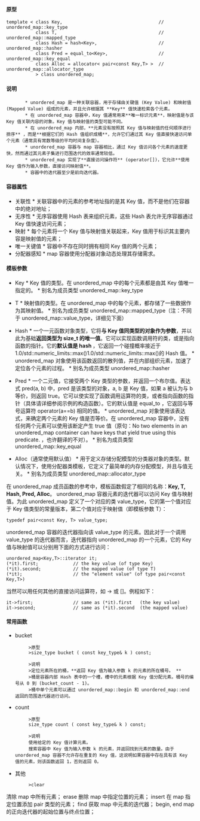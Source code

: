 #### 原型
```
template < class Key,                                    // unordered_map::key_type
           class T,                                      // unordered_map::mapped_type
           class Hash = hash<Key>,                       // unordered_map::hasher
           class Pred = equal_to<Key>,                   // unordered_map::key_equal
           class Alloc = allocator< pair<const Key,T> >  // unordered_map::allocator_type
           > class unordered_map;
```

#### 说明

           * unordered_map 是一种关联容器，用于存储由关键值 (Key Value) 和映射值 (Mapped Value) 组成的元素，并且允许根据其 **Key** 值快速检索各个元素。 
           * 在 unordered_map 容器中，Key 值通常用来**唯一标识元素**，映射值是与该 Key 值关联内容的对象。Key 值与映射值的类型可能不同。 
           * 在 unordered_map 内部，**元素没有按照其 Key 值与映射值的任何顺序进行排序** ，而是**根据它们的 Hash 值组织成桶**，允许它们通过其 Key 值直接快速访问单个元素（通常具有常数等级的平均时间复杂度）。 
           * unordered_map 容器与 map 容器相比，通过 Key 值访问各个元素的速度更快，然而通过其元素子集进行范围迭代的效率通常较低。 
           * unordered_map 实现了**直接访问操作符** (operator[])，它允许**使用 Key 值作为输入参数，直接访问映射值**。 
           * 容器中的迭代器至少是前向迭代器。


#### 容器属性

* 关联性 
           * 关联容器中的元素的参考地址指的是其 Key 值，而不是他们在容器中的绝对地址；
* 无序性 
           * 无序容器使用 Hash 表来组织元素，这些 Hash 表允许无序容器通过 Key 值快速访问元素；
* 映射 
           * 每个元素将一个 Key 值与映射值关联起来，Key 值用于标识其主要内容是映射值的元素；
* 唯一关键值 
           * 容器中不存在同时拥有相同 Key 值的两个元素；
* 分配器感知 
           * map 容器使用分配器对象动态处理其存储需求。


#### 模板参数
* Key 
           * Key 值的类型。在 unordered_map 中的每个元素都是由其 Key 值唯一指定的。
           * 别名为成员类型 unordered_map::key_type

* T 
           * 映射值的类型。在 unordered_map 中的每个元素，都存储了一些数据作为其映射值。
           * 别名为成员类型 unordered_map::mapped_type（注：不同于 unordered_map::value_type，详细见下面）

* Hash 
           * 一个一元函数对象类型，它将**与 Key 值同类型的对象作为参数**，并以此为基础**返回类型为 size_t 的唯一值**。它可以实现函数调用符的类，或是指向函数的指针。它的**默认值是 hash <Key>**，它返回一个碰撞概率接近于1.0/std::numeric_limits<sizet>::max()1.0/std::numeric_limits<sizet>::max()的 Hash 值。
           * unordered_map 对象使用该函数返回的散列值，并在内部组织元素，加速了定位各个元素的过程。
           * 别名为成员类型 unordered_map::hasher
           
* Pred 
           * 一个二元值，它接受两个 Key 类型的参数，并返回一个布尔值。表达式 pred(a, b) 中，pred 是该类型的对象，a, b 是 Key 值，如果 a 被认为与 b 等价，则返回 true。它可以使实现了函数调用运算符的类，或者指向函数的指针（具体请详细参阅示例的构造函数）。它的默认值是 equal_to <Key>，它返回与等号运算符 operator(a==b) 相同的值。
           * unordered_map 对象使用该表达式，来确定两个元素的 Key 值是否等价。在 unordered_map 容器中，没有任何两个元素可以使用该断定产生 true 值（原句：No two elements in an unordered_map container can have keys that yield true using this predicate. ，也许翻译的不对）。
           * 别名为成员类型 unordered_map::key_equal
           
* Alloc（通常使用默认值） 
           * 用于定义存储分配模型的分类器对象的类型。默认情况下，使用分配器类模板，它定义了最简单的内存分配模型，并且与值无关。
           * 别名为成员类型 unordered_map::allocator_type
           
在 unordered_map 成员函数的参考中，模板函数假定了相同的名称：**Key, T, Hash, Pred, Alloc**。 
unordered_map 容器元素的迭代器可以访问 Key 值与映射值。为此 unordered_map 定义了一个对应的类 value_type，它的第一个值对应于 Key 值类型的常量版本，第二个值对应于映射值（即模板参数 T）：

`typedef pair<const Key, T> value_type;`

unordered_map 容器的迭代器指向该 value_type 的元素。因此对于一个调用 value_type 的迭代器而言，迭代器指向 unordered_map 的一个元素，它的 Key 值与映射值可以分别用下面的方式进行访问：



```
unordered_map<Key,T>::iterator it;
(*it).first;             // the key value (of type Key)
(*it).second;            // the mapped value (of type T)
(*it);                   // the "element value" (of type pair<const Key,T>)

```


当然可以用任何其他的直接访问运算符，如 -> 或 []。例程如下：



```
it->first;               // same as (*it).first   (the key value)
it->second;              // same as (*it).second  (the mapped value) 
```


#### 常用函数
* bucket

           >原型
           >size_type bucket ( const key_type& k ) const;

           >说明 
           >定位元素所在的桶，**返回 Key 值为输入参数 k 的元素的所在桶号。 **
           >桶是容器内部 Hash 表中的一个槽，槽中的元素根据 Key 值分配元素。桶号的编号从 0 到 (bucket_count - 1)。 
           >桶中单个元素可以通过 unordered_map::begin 和 unordered_map::end 返回的范围迭代器进行访问。

* count

           >原型
           size_type count ( const key_type& k ) const;

           >说明 
           使用给定的 Key 值计算元素。 
           搜索容器中 Key 值为输入参数 k 的元素，并返回找到元素的数量。由于 unordered_map 容器不允许存在重复的 Key 值，这说明如果容器中存在具有该 Key 值的元素，则该函数返回 1，否则返回 0。

* 其他

           >clear 
清除 map 中所有元素；
erase 
删除 map 中指定位置的元素；
insert 
在 map 指定位置添加 pair 类型的元素；
find 
获取 map 中元素的迭代器；
begin, end 
map 的正向迭代器的起始位置与终点位置；


